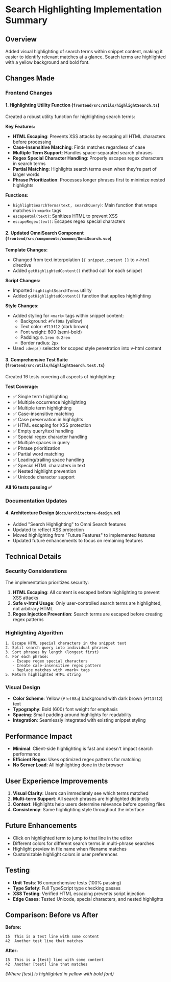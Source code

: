 # Search Highlighting Implementation Summary

## Overview
Added visual highlighting of search terms within snippet content, making it easier to identify relevant matches at a glance. Search terms are highlighted with a yellow background and bold font.

## Changes Made

### Frontend Changes

#### 1. Highlighting Utility Function (`frontend/src/utils/highlightSearch.ts`)
Created a robust utility function for highlighting search terms:

**Key Features:**
- **HTML Escaping**: Prevents XSS attacks by escaping all HTML characters before processing
- **Case-Insensitive Matching**: Finds matches regardless of case
- **Multiple Term Support**: Handles space-separated search phrases
- **Regex Special Character Handling**: Properly escapes regex characters in search terms
- **Partial Matching**: Highlights search terms even when they're part of larger words
- **Phrase Prioritization**: Processes longer phrases first to minimize nested highlights

**Functions:**
- `highlightSearchTerms(text, searchQuery)`: Main function that wraps matches in `<mark>` tags
- `escapeHtml(text)`: Sanitizes HTML to prevent XSS
- `escapeRegex(text)`: Escapes regex special characters

#### 2. Updated OmniSearch Component (`frontend/src/components/common/OmniSearch.vue`)

**Template Changes:**
- Changed from text interpolation `{{ snippet.content }}` to `v-html` directive
- Added `getHighlightedContent()` method call for each snippet

**Script Changes:**
- Imported `highlightSearchTerms` utility
- Added `getHighlightedContent()` function that applies highlighting

**Style Changes:**
- Added styling for `<mark>` tags within snippet content:
  - Background: `#fef08a` (yellow)
  - Text color: `#713f12` (dark brown)
  - Font weight: 600 (semi-bold)
  - Padding: `0.1rem 0.2rem`
  - Border radius: `2px`
- Used `:deep()` selector for scoped style penetration into v-html content

#### 3. Comprehensive Test Suite (`frontend/src/utils/highlightSearch.test.ts`)
Created 16 tests covering all aspects of highlighting:

**Test Coverage:**
- ✅ Single term highlighting
- ✅ Multiple occurrence highlighting
- ✅ Multiple term highlighting
- ✅ Case-insensitive matching
- ✅ Case preservation in highlights
- ✅ HTML escaping for XSS protection
- ✅ Empty query/text handling
- ✅ Special regex character handling
- ✅ Multiple spaces in query
- ✅ Phrase prioritization
- ✅ Partial word matching
- ✅ Leading/trailing space handling
- ✅ Special HTML characters in text
- ✅ Nested highlight prevention
- ✅ Unicode character support

**All 16 tests passing ✅**

### Documentation Updates

#### 4. Architecture Design (`docs/architecture-design.md`)
- Added "Search Highlighting" to Omni Search features
- Updated to reflect XSS protection
- Moved highlighting from "Future Features" to implemented features
- Updated future enhancements to focus on remaining features

## Technical Details

### Security Considerations
The implementation prioritizes security:
1. **HTML Escaping**: All content is escaped before highlighting to prevent XSS attacks
2. **Safe v-html Usage**: Only user-controlled search terms are highlighted, not arbitrary HTML
3. **Regex Injection Prevention**: Search terms are escaped before creating regex patterns

### Highlighting Algorithm
```
1. Escape HTML special characters in the snippet text
2. Split search query into individual phrases
3. Sort phrases by length (longest first)
4. For each phrase:
   - Escape regex special characters
   - Create case-insensitive regex pattern
   - Replace matches with <mark> tags
5. Return highlighted HTML string
```

### Visual Design
- **Color Scheme**: Yellow (`#fef08a`) background with dark brown (`#713f12`) text
- **Typography**: Bold (600) font weight for emphasis
- **Spacing**: Small padding around highlights for readability
- **Integration**: Seamlessly integrated with existing snippet styling

## Performance Impact
- **Minimal**: Client-side highlighting is fast and doesn't impact search performance
- **Efficient Regex**: Uses optimized regex patterns for matching
- **No Server Load**: All highlighting done in the browser

## User Experience Improvements
1. **Visual Clarity**: Users can immediately see which terms matched
2. **Multi-term Support**: All search phrases are highlighted distinctly
3. **Context**: Highlights help users determine relevance before opening files
4. **Consistency**: Same highlighting style throughout the interface

## Future Enhancements
- Click on highlighted term to jump to that line in the editor
- Different colors for different search terms in multi-phrase searches
- Highlight preview in file name when filename matches
- Customizable highlight colors in user preferences

## Testing
- **Unit Tests**: 16 comprehensive tests (100% passing)
- **Type Safety**: Full TypeScript type checking passes
- **XSS Testing**: Verified HTML escaping prevents script injection
- **Edge Cases**: Tested Unicode, special characters, and nested highlights

## Comparison: Before vs After

**Before:**
```
15  This is a test line with some content
42  Another test line that matches
```

**After:**
```
15  This is a [test] line with some content
42  Another [test] line that matches
```
*(Where [test] is highlighted in yellow with bold font)*

